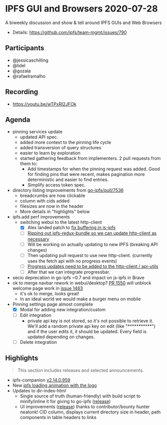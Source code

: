 # IPFS GUI and Browsers 2020-07-28

A biweekly discussion and show & tell around IPFS GUIs and Web Browsers

* Details: https://github.com/ipfs/team-mgmt/issues/790

## Participants

- @jessicaschilling
- @lidel 
- @gozala
- @rafaelramalho 

## Recording

- https://youtu.be/wTPxRI2JFOk 

## Agenda

- pinning services update
    - updated API spec.
    - added more context to the pinning life cycle
    - added transversion of query structures
    - easier to learn by exploration
    - started gathering feedback from implementers. 2 pull requests from them to:
        - Add timestamps for when the pinning request was added. Good for finding pins that were recent, makes pagination more deterministic and easier to find entries.
        - Simplify access token spec. 
- directory listing improvements from [go-ipfs/pull/7536](https://github.com/ipfs/go-ipfs/pull/7536)
    - breadcrumbs are now clickable
    - column with cids added
    - filesizes are now in the header
    - More details in "highlights" below
- ipfs.add perf improvements
    - switching webui to the latest http-client
        - [x] Alex landed patch to [fix buffering in js-ipfs](https://github.com/ipfs/js-ipfs/pull/3184)
        - [ ] [Ripping out ipfs-redux-bundle so we can update http-client as necessary](https://github.com/ipfs-shipyard/ipfs-webui/pull/1563)
        - [ ] Will be working on actually updating to new IPFS (breaking API changes)
        - [ ] Then updating pull request to use new http-client. (currently uses the fetch api with no progress events)
        - [ ] [Progress updates need to be added to the http-client / api-utils](https://github.com/ipfs/js-ipfs-utils/issues/52)
        - [ ] After that we can integrate progressbar.
- secio deprecation in go-ipfs ~0.7 and impact on js-ipfs in Brave
- ok to merge navbar rework in webui/desktop? [PR 1550](https://github.com/ipfs-shipyard/ipfs-webui/pull/1550) will unblock welcome page work in [issue 1463](https://github.com/ipfs-shipyard/ipfs-webui/issues/1463)
    - it's ok to merge, looks great!
    - In an ideal world we would make a burger menu on mobile
- Pinning settings page almost complete
    - [x] Modal for adding new integration/custom
    - [ ] Edit integration
        - private api key is not stored, so it's not possible to retrieve it. We'll add a random private api key on edit (like "***********") and if the user edits it, it should be updated. Every field is updated depending on changes.
    - [ ] Delete integration

## Highlights

> This section includes releases and selected announcements.

- ipfs-companion [v2.14.0.959](https://github.com/ipfs-shipyard/ipfs-companion/releases/tag/v2.14.0.959)
- New [ipfs loading animation with the logo](https://codepen.io/rafaelramalho19/pen/yLewRgm)
- Updates to dir-index-html 
    - Single source of truth (human-friendly) with build script to minify/inline it for giving to go-ipfs ([release](https://github.com/ipfs/dir-index-html/releases/tag/v1.2.0)) 
    - UI improvements ([release](https://github.com/ipfs/dir-index-html/releases/tag/v1.1.0)) thanks to contributor/bounty hunter neatonk! CID column, displays current directory size in header, path components in table headers to links
